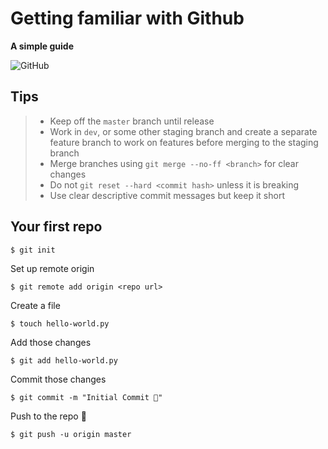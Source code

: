 # Getting familiar with Github
**A simple guide**

![GitHub](https://img.shields.io/github/license/yak-fumblepack/getting-familiar-with-github)

## Tips

> - Keep off the `master` branch until release
> - Work in `dev`, or some other staging branch and create a separate feature branch to work on features before merging to the staging branch
> - Merge branches using `git merge --no-ff <branch>` for clear changes
> - Do not `git reset --hard <commit hash>` unless it is breaking
> - Use clear descriptive commit messages but keep it short

## Your first repo

```shell
$ git init
```

Set up remote origin

```shell
$ git remote add origin <repo url>
```

Create a file

```shell
$ touch hello-world.py
```

Add those changes

```shell
$ git add hello-world.py
```

Commit those changes

```shell
$ git commit -m "Initial Commit 🎉"
```

Push to the repo 🚀

```shell
$ git push -u origin master
```
